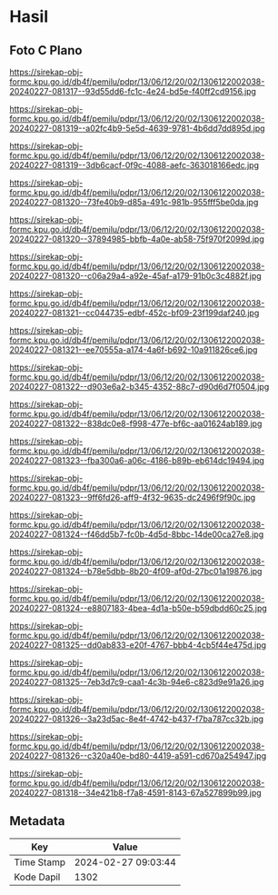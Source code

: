 # Hasil

## Foto C Plano

https://sirekap-obj-formc.kpu.go.id/db4f/pemilu/pdpr/13/06/12/20/02/1306122002038-20240227-081317--93d55dd6-fc1c-4e24-bd5e-f40ff2cd9156.jpg

https://sirekap-obj-formc.kpu.go.id/db4f/pemilu/pdpr/13/06/12/20/02/1306122002038-20240227-081319--a02fc4b9-5e5d-4639-9781-4b6dd7dd895d.jpg

https://sirekap-obj-formc.kpu.go.id/db4f/pemilu/pdpr/13/06/12/20/02/1306122002038-20240227-081319--3db6cacf-0f9c-4088-aefc-363018166edc.jpg

https://sirekap-obj-formc.kpu.go.id/db4f/pemilu/pdpr/13/06/12/20/02/1306122002038-20240227-081320--73fe40b9-d85a-491c-981b-955fff5be0da.jpg

https://sirekap-obj-formc.kpu.go.id/db4f/pemilu/pdpr/13/06/12/20/02/1306122002038-20240227-081320--37894985-bbfb-4a0e-ab58-75f970f2099d.jpg

https://sirekap-obj-formc.kpu.go.id/db4f/pemilu/pdpr/13/06/12/20/02/1306122002038-20240227-081320--c06a29a4-a92e-45af-a179-91b0c3c4882f.jpg

https://sirekap-obj-formc.kpu.go.id/db4f/pemilu/pdpr/13/06/12/20/02/1306122002038-20240227-081321--cc044735-edbf-452c-bf09-23f199daf240.jpg

https://sirekap-obj-formc.kpu.go.id/db4f/pemilu/pdpr/13/06/12/20/02/1306122002038-20240227-081321--ee70555a-a174-4a6f-b692-10a911826ce6.jpg

https://sirekap-obj-formc.kpu.go.id/db4f/pemilu/pdpr/13/06/12/20/02/1306122002038-20240227-081322--d903e6a2-b345-4352-88c7-d90d6d7f0504.jpg

https://sirekap-obj-formc.kpu.go.id/db4f/pemilu/pdpr/13/06/12/20/02/1306122002038-20240227-081322--838dc0e8-f998-477e-bf6c-aa01624ab189.jpg

https://sirekap-obj-formc.kpu.go.id/db4f/pemilu/pdpr/13/06/12/20/02/1306122002038-20240227-081323--fba300a6-a06c-4186-b89b-eb614dc19494.jpg

https://sirekap-obj-formc.kpu.go.id/db4f/pemilu/pdpr/13/06/12/20/02/1306122002038-20240227-081323--9ff6fd26-aff9-4f32-9635-dc2496f9f90c.jpg

https://sirekap-obj-formc.kpu.go.id/db4f/pemilu/pdpr/13/06/12/20/02/1306122002038-20240227-081324--f46dd5b7-fc0b-4d5d-8bbc-14de00ca27e8.jpg

https://sirekap-obj-formc.kpu.go.id/db4f/pemilu/pdpr/13/06/12/20/02/1306122002038-20240227-081324--b78e5dbb-8b20-4f09-af0d-27bc01a19876.jpg

https://sirekap-obj-formc.kpu.go.id/db4f/pemilu/pdpr/13/06/12/20/02/1306122002038-20240227-081324--e8807183-4bea-4d1a-b50e-b59dbdd60c25.jpg

https://sirekap-obj-formc.kpu.go.id/db4f/pemilu/pdpr/13/06/12/20/02/1306122002038-20240227-081325--dd0ab833-e20f-4767-bbb4-4cb5f44e475d.jpg

https://sirekap-obj-formc.kpu.go.id/db4f/pemilu/pdpr/13/06/12/20/02/1306122002038-20240227-081325--7eb3d7c9-caa1-4c3b-94e6-c823d9e91a26.jpg

https://sirekap-obj-formc.kpu.go.id/db4f/pemilu/pdpr/13/06/12/20/02/1306122002038-20240227-081326--3a23d5ac-8e4f-4742-b437-f7ba787cc32b.jpg

https://sirekap-obj-formc.kpu.go.id/db4f/pemilu/pdpr/13/06/12/20/02/1306122002038-20240227-081326--c320a40e-bd80-4419-a591-cd670a254947.jpg

https://sirekap-obj-formc.kpu.go.id/db4f/pemilu/pdpr/13/06/12/20/02/1306122002038-20240227-081318--34e421b8-f7a8-4591-8143-67a527899b99.jpg


## Metadata

| Key        | Value               |
| ---------- | ------------------- |
| Time Stamp | 2024-02-27 09:03:44 |
| Kode Dapil | 1302                |



